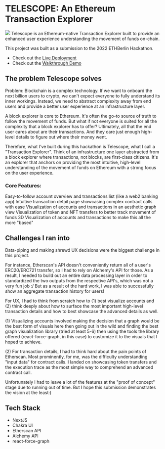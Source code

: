 # TELESCOPE: An Ethereum Transaction Explorer

![](public/landing.png)
Telescope is an Ethereum-native Transaction Explorer built to provide an enhanced user experience understanding the movement of funds on-chain.

This project was built as a submission to the 2022 ETHBerlin Hackathon.

- Check out the [Live Deployment](https://telescope.ooo)
- Check out the [Walkthrough Demo](https://vimeo.com/750807868)

## The problem Telescope solves

Problem: Blockchain is a complex technology. If we want to onboard the next billion users to crypto, we can't expect everyone to fully understand its inner workings. Instead, we need to abstract complexity away from end users and provide a better user experience at an infrastructure layer.

A block explorer is core to Ethereum. It's often the go-to source of truth to follow the movement of funds. But what if not everyone is suited for all the complexity that a block explorer has to offer? Ultimately, all that the end user cares about are their transactions. And they care just enough high-level details to figure out where their money went.

Therefore, what I’ve built during this hackathon is Telescope, what I call a "Transaction Explorer". Think of an infrastructure one layer abstracted from a block explorer where transactions, not blocks, are first-class citizens. It's an explorer that anchors on providing the most intuitive, high-level understanding of the movement of funds on Ethereum with a strong focus on the user experience.

### Core Features:

Easy-to-follow account overview and transactions list (like a web2 banking app)
Intuitive transaction detail page showcasing complex contract calls with ease
Visualization of accounts and transactions in an aesthetic graph view
Visualization of token and NFT transfers to better track movement of funds
3D Visualization of accounts and transactions to make this all the more "based"

## Challenges I ran into

Data-piping and making shrewd UX decisions were the biggest challenge in this project.

For instance, Etherscan's API doesn't conveniently return all of a user's ERC20/ERC721 transfer, so I had to rely on Alchemy's API for those. As a result, I needed to build out an entire data processing layer in order to standardized the two outputs from the respective API's, which was not a very fun job :/ But as a result of the hard work, I was able to successfully show an aggregate transaction history for users!

For UX, I had to think from scratch how to (1) best visualize accounts and (2) think deeply about how to surface the most important high-level transaction details and how to best showcase the advanced details as well.

(1) Visualizing accounts involved making the decision that a graph would be the best form of visuals here then going out in the wild and finding the best graph visualization library (tried at least 5-6) then using the tools the library offered (react-force-graph, in this case) to customize it to the visuals that I hoped to achieve.

(2) For transaction details, I had to think hard about the pain points of Etherscan. Most prominently, for me, was the difficulty understanding "input data" for contract calls. I landed on showcasing token transfers and the execution trace as the most simple way to comprehend an advanced contract call.

Unfortunately I had to leave a lot of the features at the "proof of concept" stage due to running out of time. But I hope this submission demonstrates the vision at the least:)

## Tech Stack

- NextJS
- Chakra UI
- Etherscan API
- Alchemy API
- react-force-graph
